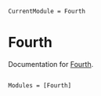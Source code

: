 ```@meta
CurrentModule = Fourth
```

# Fourth

Documentation for [Fourth](https://github.com/imohag9/Fourth.jl).

```@index
```

```@autodocs
Modules = [Fourth]
```
